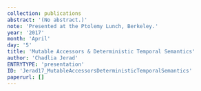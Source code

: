```yaml
---
collection: publications
abstract: '(No abstract.)'
note: 'Presented at the Ptolemy Lunch, Berkeley.'
year: '2017'
month: 'April'
day: '5'
title: 'Mutable Accessors & Deterministic Temporal Semantics'
author: 'Chadlia Jerad'
ENTRYTYPE: 'presentation'
ID: 'Jerad17_MutableAccessorsDeterministicTemporalSemantics'
paperurl: []
---
```

